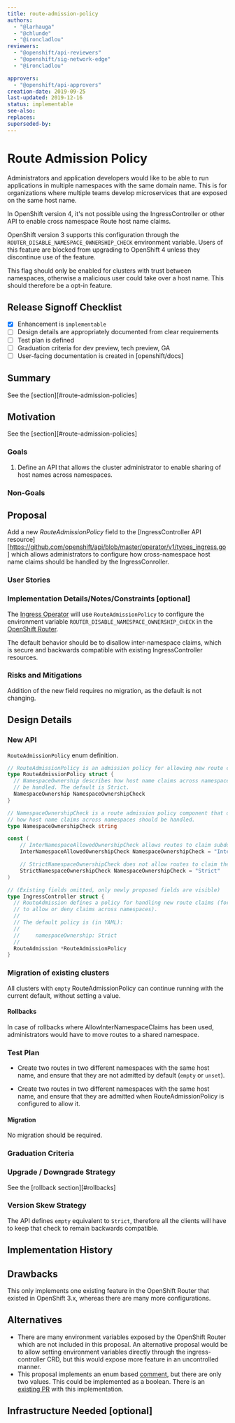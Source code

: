 ```yaml
---
title: route-admission-policy
authors:
  - "@larhauga"
  - "@chlunde"
  - "@ironcladlou"
reviewers:
  - "@openshift/api-reviewers"
  - "@openshift/sig-network-edge"
  - "@ironcladlou"

approvers:
  - "@openshift/api-approvers"
creation-date: 2019-09-25
last-updated: 2019-12-16
status: implementable
see-also:
replaces:
superseded-by:
---
```


# Route Admission Policy

Administrators and application developers would like to be able to run applications in multiple namespaces with the same domain name. This is for organizations where multiple teams develop microservices that are exposed on the same host name.

In OpenShift version 4, it's not possible using the IngressController or other API to enable cross namespace Route host name claims.

OpenShift version 3 supports this configuration through the `ROUTER_DISABLE_NAMESPACE_OWNERSHIP_CHECK` environment variable. Users of this feature are blocked from upgrading to OpenShift 4 unless they discontinue use of the feature.

This flag should only be enabled for clusters with trust between namespaces, otherwise a malicious user could take over a host name. This should therefore be a opt-in feature.

## Release Signoff Checklist

- [x] Enhancement is `implementable`
- [ ] Design details are appropriately documented from clear requirements
- [ ] Test plan is defined
- [ ] Graduation criteria for dev preview, tech preview, GA
- [ ] User-facing documentation is created in [openshift/docs]

## Summary

See the [section][#route-admission-policies]

## Motivation

See the [section][#route-admission-policies]

### Goals

1. Define an API that allows the cluster administrator to enable sharing of host names across namespaces.

### Non-Goals

## Proposal

Add a new _RouteAdmissionPolicy_ field to the [IngressController API resource][https://github.com/openshift/api/blob/master/operator/v1/types_ingress.go] which allows administrators to configure how cross-namespace host name claims should be handled by the IngressConroller.

### User Stories

### Implementation Details/Notes/Constraints [optional]

The [Ingress Operator](https://github.com/openshift/cluster-ingress-operator) will use `RouteAdmissionPolicy` to configure the environment variable `ROUTER_DISABLE_NAMESPACE_OWNERSHIP_CHECK` in the [OpenShift Router](https://github.com/openshift/router).

The default behavior should be to disallow inter-namespace claims, which is secure and backwards compatible with existing IngressController resources.

### Risks and Mitigations

Addition of the new field requires no migration, as the default is not changing.

## Design Details

### New API

`RouteAdmissionPolicy` enum definition.

```go
// RouteAdmissionPolicy is an admission policy for allowing new route claims.
type RouteAdmissionPolicy struct {
  // NamespaceOwnership describes how host name claims across namespaces should
  // be handled. The default is Strict.
  NamespaceOwnership NamespaceOwnershipCheck
}

// NamespaceOwnershipCheck is a route admission policy component that describes
// how host name claims across namespaces should be handled.
type NamespaceOwnershipCheck string

const (
    // InterNamespaceAllowedOwnershipCheck allows routes to claim subdomains of the same host name across namespaces.
    InterNamespaceAllowedOwnershipCheck NamespaceOwnershipCheck = "InterNamespaceAllowed"

    // StrictNamespaceOwnershipCheck does not allow routes to claim the same host name across namespaces.
    StrictNamespaceOwnershipCheck NamespaceOwnershipCheck = "Strict"
)

// (Existing fields omitted, only newly proposed fields are visible)
type IngressController struct {
  // RouteAdmission defines a policy for handling new route claims (for example,
  // to allow or deny claims across namespaces).
  //
  // The default policy is (in YAML):
  //
  //     namespaceOwnership: Strict
  //
  RouteAdmission *RouteAdmissionPolicy
}
```

### Migration of existing clusters

All clusters with `empty` RouteAdmissionPolicy can continue running with the current default, without setting a value.

#### Rollbacks

In case of rollbacks where AllowInterNamespaceClaims has been used, administrators would have to move routes to a shared namespace.

### Test Plan

- Create two routes in two different namespaces with the same host name, and ensure that they are not admitted by default (`empty` or `unset`).

- Create two routes in two different namespaces with the same host name, and ensure that they are admitted when RouteAdmissionPolicy is configured to allow it.

#### Migration

No migration should be required.

### Graduation Criteria

### Upgrade / Downgrade Strategy

See the [rollback section][#rollbacks]

### Version Skew Strategy

The API defines `empty` equivalent to `Strict`, therefore all the clients will have to keep that check to remain backwards compatible.

## Implementation History

## Drawbacks

This only implements one existing feature in the OpenShift Router that existed in OpenShift 3.x, whereas there are many more configurations.

## Alternatives

- There are many environment variables exposed by the OpenShift Router which are not included in this proposal. An alternative proposal would be to allow setting environment variables directly through the ingress-controller CRD, but this would expose more feature in an uncontrolled manner.
- This proposal implements an enum based [comment](https://github.com/openshift/api/pull/416#issuecomment-523658482), but there are only two values. This could be implemented as a boolean. There is an [existing PR](https://github.com/openshift/api/pull/416) with this implementation.

## Infrastructure Needed [optional]

[ingress-controller-api]: https://github.com/openshift/api/blob/release-4.2/operator/v1/types_ingress.go
